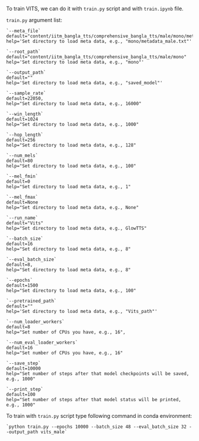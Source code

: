 To train VITS, we can do it with `train.py` script and with `train.ipynb` file.

`train.py` argument list:

    `--meta_file`
    default="content/iitm_bangla_tts/comprehensive_bangla_tts/male/mono/metadata_male.txt"
    help='Set directory to load meta data, e.g., "mono/metadata_male.txt"'

    `--root_path`
    default="content/iitm_bangla_tts/comprehensive_bangla_tts/male/mono"
    help='Set directory to load meta data, e.g., "mono"'

    `--output_path`
    default=""
    help='Set directory to load meta data, e.g., "saved_model"'

    `--sample_rate`
    default=22050,
    help="Set directory to load meta data, e.g., 16000"

    `--win_length`
    default=1024
    help="Set directory to load meta data, e.g., 1000"

    `--hop_length`
    default=256
    help="Set directory to load meta data, e.g., 128"

    `--num_mels`
    default=80
    help="Set directory to load meta data, e.g., 100"

    `--mel_fmin`
    default=0
    help="Set directory to load meta data, e.g., 1"

    `--mel_fmax`
    default=None
    help="Set directory to load meta data, e.g., None"

    `--run_name`
    default="Vits"
    help="Set directory to load meta data, e.g., GlowTTS"

    `--batch_size`
    default=16
    help="Set directory to load meta data, e.g., 8"

    `--eval_batch_size`
    default=8,
    help="Set directory to load meta data, e.g., 8"

    `--epochs`
    default=1500
    help="Set directory to load meta data, e.g., 100"

    `--pretrained_path`
    default=""
    help='Set directory to load meta data, e.g., "Vits_path"'

    `--num_loader_workers`
    default=8 
    help="Set number of CPUs you have, e.g., 16",

    `--num_eval_loader_workers`
    default=16
    help="Set number of CPUs you have, e.g., 16"

    `--save_step`
    default=10000
    help="Set number of steps after that model checkpoints will be saved, e.g., 1000"

    `--print_step`
    default=100
    help="Set number of steps after that model status will be printed, e.g., 1000"

To train with `train.py` script type following command in conda environment:

    `python train.py --epochs 10000 --batch_size 48 --eval_batch_size 32 --output_path vits_male`